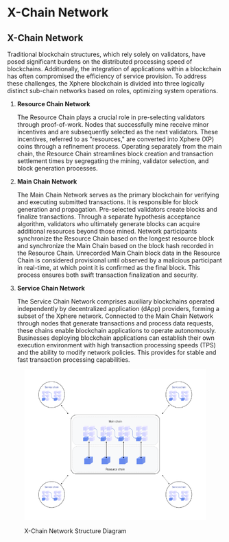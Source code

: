 # X-Chain Network

## X-Chain Network

Traditional blockchain structures, which rely solely on validators, have posed significant burdens on the distributed processing speed of blockchains. Additionally, the integration of applications within a blockchain has often compromised the efficiency of service provision. To address these challenges, the Xphere blockchain is divided into three logically distinct sub-chain networks based on roles, optimizing system operations.



1.  **Resource Chain Network**&#x20;

    The Resource Chain plays a crucial role in pre-selecting validators through proof-of-work. Nodes that successfully mine receive minor incentives and are subsequently selected as the next validators. These incentives, referred to as "resources," are converted into Xphere (XP) coins through a refinement process. Operating separately from the main chain, the Resource Chain streamlines block creation and transaction settlement times by segregating the mining, validator selection, and block generation processes.
2.  **Main Chain Network**&#x20;

    The Main Chain Network serves as the primary blockchain for verifying and executing submitted transactions. It is responsible for block generation and propagation. Pre-selected validators create blocks and finalize transactions. Through a separate hypothesis acceptance algorithm, validators who ultimately generate blocks can acquire additional resources beyond those mined. Network participants synchronize the Resource Chain based on the longest resource block and synchronize the Main Chain based on the block hash recorded in the Resource Chain. Unrecorded Main Chain block data in the Resource Chain is considered provisional until observed by a malicious participant in real-time, at which point it is confirmed as the final block. This process ensures both swift transaction finalization and security.
3.  **Service Chain Network**&#x20;

    The Service Chain Network comprises auxiliary blockchains operated independently by decentralized application (dApp) providers, forming a subset of the Xphere network. Connected to the Main Chain Network through nodes that generate transactions and process data requests, these chains enable blockchain applications to operate autonomously. Businesses deploying blockchain applications can establish their own execution environment with high transaction processing speeds (TPS) and the ability to modify network policies. This provides for stable and fast transaction processing capabilities.



<figure><img src="../.gitbook/assets/img_01.png" alt=""><figcaption><p>X-Chain Network Structure Diagram</p></figcaption></figure>









